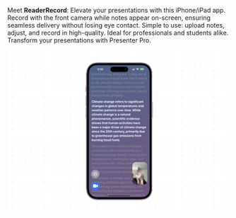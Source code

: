 Meet **ReaderRecord**: Elevate your presentations with this iPhone/iPad app. Record with the front camera while notes appear on-screen, ensuring seamless delivery without losing eye contact. Simple to use: upload notes, adjust, and record in high-quality. Ideal for professionals and students alike. Transform your presentations with Presenter Pro.

![alt text](example.png)
